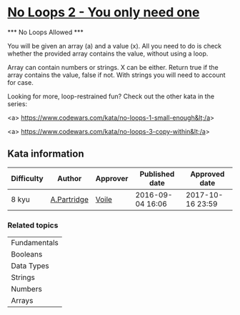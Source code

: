 
<h1><a href="https://www.codewars.com/kata/57cc40b2f8392dbf2a0003ce">No Loops 2 - You only need one</a></h1>
<p>
*** No Loops Allowed ***

You will be given an array (a) and a value (x). All you need to do is check whether the provided array contains the value, without using a loop.

Array can contain numbers or strings. X can be either. Return true if the array contains the value, false if not. With strings you will need to account for case.

Looking for more, loop-restrained fun? Check out the other kata in the series:

&lt;a&gt; https://www.codewars.com/kata/no-loops-1-small-enough&lt;/a&gt;

&lt;a&gt; https://www.codewars.com/kata/no-loops-3-copy-within&lt;/a&gt;
</p>
<h2>Kata information</h2>
<table>
  <thead>
    <tr>
      <th>Difficulty</th>
      <th>Author</th>
      <th>Approver</th>
      <th>Published date</th>
      <th>Approved date</th>
    </tr>
  </thead>
  <tbody>
    <tr>
      <td>8 kyu</td>
      <td> <a href="https://www.codewars.com/users/A.Partridge">A.Partridge</a></td>
      <td> <a href="https://www.codewars.com/users/Voile">Voile</a></td>
      <td>2016-09-04 16:06</td>
      <td>2017-10-16 23:59</td>
    </tr>
  </tbody>
</table>
<h3>Related topics</h3>
<table>
  <tbody></tbody>
  <tr>
    <td>Fundamentals</td>
  </tr>
  <tr>
    <td>Booleans</td>
  </tr>
  <tr>
    <td>Data Types</td>
  </tr>
  <tr>
    <td>Strings</td>
  </tr>
  <tr>
    <td>Numbers</td>
  </tr>
  <tr>
    <td>Arrays</td>
  </tr>
</table>